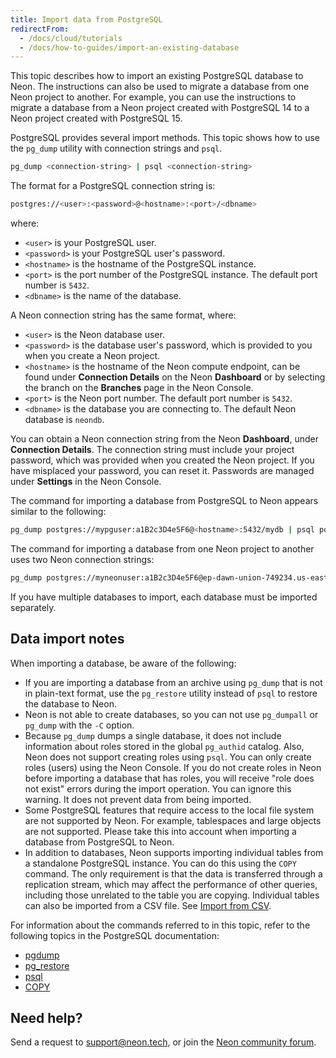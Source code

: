 ```yaml
---
title: Import data from PostgreSQL
redirectFrom:
  - /docs/cloud/tutorials
  - /docs/how-to-guides/import-an-existing-database
---
```


This topic describes how to import an existing PostgreSQL database to Neon. The instructions can also be used to migrate a database from one Neon project to another. For example, you can use the instructions to migrate a database from a Neon project created with PostgreSQL 14 to a Neon project created with PostgreSQL 15.

PostgreSQL provides several import methods. This topic shows how to use the `pg_dump` utility with connection strings and `psql`.

```bash
pg_dump <connection-string> | psql <connection-string>
```

The format for a PostgreSQL connection string is:

```bash
postgres://<user>:<password>@<hostname>:<port>/<dbname>
```

where:

- `<user>` is your PostgreSQL user.
- `<password>` is your PostgreSQL user's password.
- `<hostname>` is the hostname of the PostgreSQL instance.
- `<port>` is the port number of the PostgreSQL instance. The default port number is `5432`.
- `<dbname>` is the name of the database.

A Neon connection string has the same format, where:

- `<user>` is the Neon database user.
- `<password>` is the database user's password, which is provided to you when you create a Neon project.
- `<hostname>` is the hostname of the Neon compute endpoint, can be found under **Connection Details** on the Neon **Dashboard** or by selecting the branch on the **Branches** page in the Neon Console.
- `<port>` is the Neon port number. The default port number is `5432`.
- `<dbname>` is the database you are connecting to. The default Neon database is `neondb`.

You can obtain a Neon connection string from the Neon **Dashboard**, under **Connection Details**. The connection string must include your project password, which was provided when you created the Neon project. If you have misplaced your password, you can reset it. Passwords are managed under **Settings** in the Neon Console.

The command for importing a database from PostgreSQL to Neon appears similar to the following:

```bash
pg_dump postgres://mypguser:a1B2c3D4e5F6@<hostname>:5432/mydb | psql postgres://myneonuser:a1B2c3D4e5F6@ep-polished-water-579720.us-east-2.aws.neon.tech:5432/neondb
```

The command for importing a database from one Neon project to another uses two Neon connection strings:

```bash
pg_dump postgres://myneonuser:a1B2c3D4e5F6@ep-dawn-union-749234.us-east-2.aws.neon.tech:5432/neondb | psql postgres://myneonuser:a1B2c3D4e5F6@ep-polished-water-579720.us-east-2.aws.neon.tech:5432/neondb
```

If you have multiple databases to import, each database must be imported separately.

## Data import notes

When importing a database, be aware of the following:

- If you are importing a database from an archive using `pg_dump` that is  not in plain-text format, use the `pg_restore` utility instead of `psql` to restore the database to Neon.
- Neon is not able to create databases, so you can not use `pg_dumpall` or `pg_dump` with the `-C` option.
- Because `pg_dump` dumps a single database, it does not include information about roles stored in the global `pg_authid` catalog. Also, Neon does not support creating roles using `psql`. You can only create roles (users) using the Neon Console. If you do not create roles in Neon before importing a database that has roles, you will receive "role does not exist" errors during the import operation. You can ignore this warning. It does not prevent data from being imported.
- Some PostgreSQL features that require access to the local file system are not supported by Neon. For example, tablespaces and large objects are not supported. Please take this into account when importing a database from PostgreSQL to Neon.
- In addition to databases, Neon supports importing individual tables from a standalone PostgreSQL instance. You can do this using the `COPY` command. The only requirement is that the data is transferred through a replication stream, which may affect the performance of other queries, including those unrelated to the table you are copying. Individual tables can also be imported from a CSV file. See [Import from CSV](/docs/import/import-from-csv).

For information about the commands referred to in this topic, refer to the following topics in the PostgreSQL documentation:

- [pgdump](https://www.postgresql.org/docs/14/app-pgdump.html)
- [pg_restore](https://www.postgresql.org/docs/14/app-pgrestore.html)
- [psql](https://www.postgresql.org/docs/14/app-psql.html)
- [COPY](https://www.postgresql.org/docs/14/sql-copy.html)

## Need help?

Send a request to [support@neon.tech](mailto:support@neon.tech), or join the [Neon community forum](https://community.neon.tech/).
